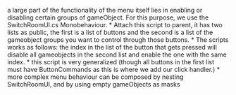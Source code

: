 a large part of the functionality of the menu itself lies in enabling or disabling certain groups of gameObject.
For this purpose, we use the SwitchRoomUI.cs Monobehaviour.
	* Attach this script to parent, it has two lists as public, the first is a list of buttons and the second is a list of the gameobject groups you want to control through those buttons.
	* The scripts works as follows: the index in the list of the button that gets pressed will disable all gameobjects in the second list and enable the one with the same index. 
	* this script is very generalized (though all buttons in the first list must have ButtonCommands as this is where we add our click handler.)
	* more complex menu behaviour can be composed by nesting SwitchRoomUI, and by using empty gameObjects as masks
